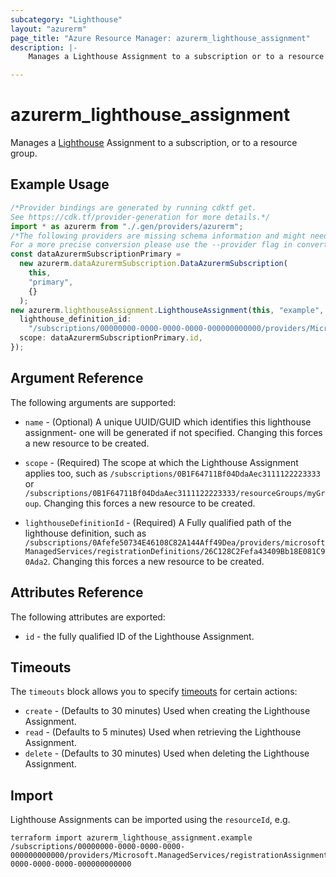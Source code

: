 ```yaml
---
subcategory: "Lighthouse"
layout: "azurerm"
page_title: "Azure Resource Manager: azurerm_lighthouse_assignment"
description: |-
    Manages a Lighthouse Assignment to a subscription or to a resource group.

---
```


# azurerm\_lighthouse\_assignment

Manages a [Lighthouse](https://docs.microsoft.com/azure/lighthouse) Assignment to a subscription, or to a resource group.

## Example Usage

```typescript
/*Provider bindings are generated by running cdktf get.
See https://cdk.tf/provider-generation for more details.*/
import * as azurerm from "./.gen/providers/azurerm";
/*The following providers are missing schema information and might need manual adjustments to synthesize correctly: azurerm.
For a more precise conversion please use the --provider flag in convert.*/
const dataAzurermSubscriptionPrimary =
  new azurerm.dataAzurermSubscription.DataAzurermSubscription(
    this,
    "primary",
    {}
  );
new azurerm.lighthouseAssignment.LighthouseAssignment(this, "example", {
  lighthouse_definition_id:
    "/subscriptions/00000000-0000-0000-0000-000000000000/providers/Microsoft.ManagedServices/registrationDefinitions/00000000-0000-0000-0000-000000000000",
  scope: dataAzurermSubscriptionPrimary.id,
});

```

## Argument Reference

The following arguments are supported:

*   `name` - (Optional) A unique UUID/GUID which identifies this lighthouse assignment- one will be generated if not specified. Changing this forces a new resource to be created.

*   `scope` - (Required) The scope at which the Lighthouse Assignment applies too, such as `/subscriptions/0B1F64711Bf04DdaAec3111122223333` or `/subscriptions/0B1F64711Bf04DdaAec3111122223333/resourceGroups/myGroup`. Changing this forces a new resource to be created.

*   `lighthouseDefinitionId` - (Required) A Fully qualified path of the lighthouse definition, such as `/subscriptions/0Afefe50734E46108C82A144Aff49Dea/providers/microsoftManagedServices/registrationDefinitions/26C128C2Fefa43409Bb18E081C90Ada2`. Changing this forces a new resource to be created.

## Attributes Reference

The following attributes are exported:

* `id` - the fully qualified ID of the Lighthouse Assignment.

## Timeouts

The `timeouts` block allows you to specify [timeouts](https://www.terraform.io/language/resources/syntax#operation-timeouts) for certain actions:

* `create` - (Defaults to 30 minutes) Used when creating the Lighthouse Assignment.
* `read` - (Defaults to 5 minutes) Used when retrieving the Lighthouse Assignment.
* `delete` - (Defaults to 30 minutes) Used when deleting the Lighthouse Assignment.

## Import

Lighthouse Assignments can be imported using the `resourceId`, e.g.

```shell
terraform import azurerm_lighthouse_assignment.example /subscriptions/00000000-0000-0000-0000-000000000000/providers/Microsoft.ManagedServices/registrationAssignments/00000000-0000-0000-0000-000000000000
```
